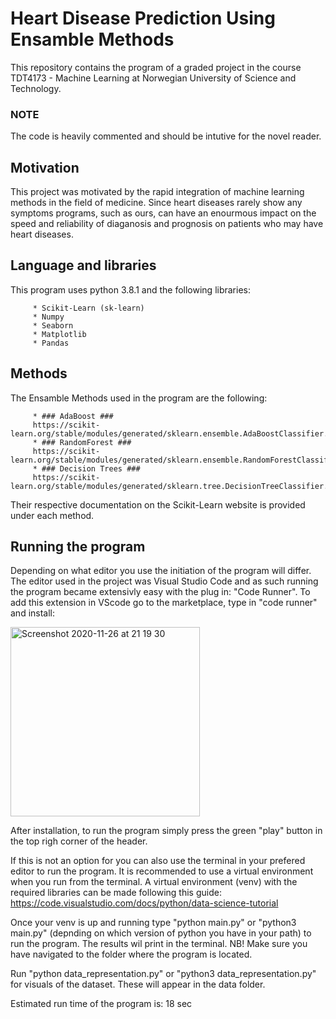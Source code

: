 
# Heart Disease Prediction Using Ensamble Methods

This repository contains the program of a graded project in the course TDT4173 - Machine Learning at Norwegian University of Science and Technology.


### NOTE ###

The code is heavily commented and should be intutive for the novel reader.

## Motivation
This project was motivated by the rapid integration of machine learning methods in the field of medicine. Since heart diseases rarely show any symptoms programs, such as ours, can have an enourmous impact on the speed and reliability of diaganosis and prognosis on patients who may have heart diseases. 


## Language and libraries

This program uses python 3.8.1 and the following libraries:

         * Scikit-Learn (sk-learn)
         * Numpy
         * Seaborn
         * Matplotlib
         * Pandas
         


## Methods

The Ensamble Methods used in the program are the following:

         * ### AdaBoost ###
         https://scikit-learn.org/stable/modules/generated/sklearn.ensemble.AdaBoostClassifier.html
         * ### RandomForest ###
         https://scikit-learn.org/stable/modules/generated/sklearn.ensemble.RandomForestClassifier.html
         * ### Decision Trees ###
         https://scikit-learn.org/stable/modules/generated/sklearn.tree.DecisionTreeClassifier.html

Their respective documentation on the Scikit-Learn website is provided under each method. 

## Running the program

Depending on what editor you use the initiation of the program will differ. The editor used in the project was Visual Studio Code and as such running the program became extensivly easy with the plug in: "Code Runner".
To add this extension in VScode go to the marketplace, type in "code runner" and install:



<img width="303" alt="Screenshot 2020-11-26 at 21 19 30" src="https://user-images.githubusercontent.com/43234635/100390542-0d52e800-3031-11eb-86ea-a437bf18573e.png">


After installation, to run the program simply press the green "play" button in the top righ corner of the header.

If this is not an option for you can also use the terminal in your prefered editor to run the program. 
It is recommended to use a virtual environment when you run from the terminal.
A virtual environment (venv) with the required libraries can be made following this guide: https://code.visualstudio.com/docs/python/data-science-tutorial

Once your venv is up and running type "python main.py" or "python3 main.py" (depnding on which version of python you have in your path) to run the program. The results wil print in the terminal.
NB! Make sure you have navigated to the folder where the program is located.

Run "python data_representation.py" or "python3 data_representation.py" for visuals of the dataset. These will appear in the data folder.

Estimated run time of the program is: 18 sec
